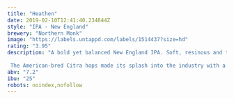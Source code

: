 ```yaml
---
title: "Heathen"
date: 2019-02-10T12:41:40.234844Z
style: "IPA - New England"
brewery: "Northern Monk"
image: "https://labels.untappd.com/labels/1514437?size=hd"
rating: "3.95"
description: "A bold yet balanced New England IPA. Soft, resinous and tropical. For the Heathens.  The American-bred Citra hops made its splash into the industry with a bang, taking over the craft brewing scene by storm with its otherworldly tropical fruit flavour and aroma. Our take on this juicy hop takes the best of its exceptional characteristics to brew a bold yet balanced IPA. A simple base of British pale malt is coloured by small kettle additions of our UK and US hops blend for a soft, fruity bitterness. Come dry hopping time, we hit high gear with 16kg of Citra spread over three additions, layering them into the beer for the ultimate juicy, resinous taste experience and an aroma of tropical fruit that lures your olfactory sense from across the room."
abv: "7.2"
ibu: "25"
robots: noindex,nofollow
---
```

